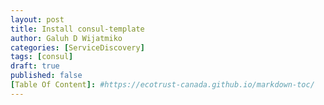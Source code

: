 ```yaml
---
layout: post
title: Install consul-template
author: Galuh D Wijatmiko
categories: [ServiceDiscovery]
tags: [consul]
draft: true
published: false
[Table Of Content]: #https://ecotrust-canada.github.io/markdown-toc/
---
```

